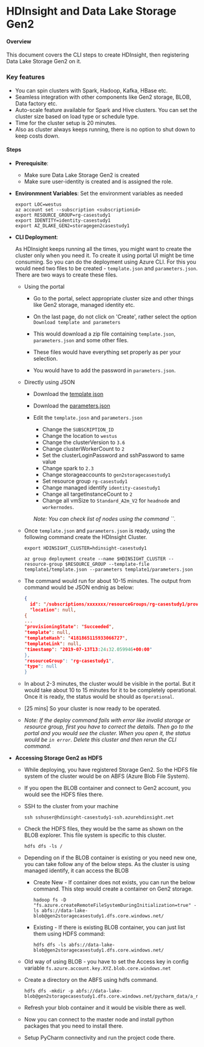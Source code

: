 # HDInsight and Data Lake Storage Gen2

#### Overview

This document covers the CLI steps to create HDInsight, then registering Data Lake Storage Gen2 on it.

### Key features

* You can spin clusters with Spark, Hadoop, Kafka, HBase etc.
* Seamless integration with other components like Gen2 storage, BLOB, Data factory etc.
* Auto-scale feature available for Spark and Hive clusters. 
    You can set the cluster size based on load type or schedule type.
* Time for the cluster setup is 20 minutes.
* Also as cluster always keeps running, there is no option to shut down to keep costs down.

#### Steps


* **Prerequisite**: 
    * Make sure Data Lake Storage Gen2 is created
    * Make sure user-identity is created and is assigned the role.
    
* **Environmnent Variables**: Set the environment variables as needed

    ```
    export LOC=westus
    az account set --subscription <subscriptionid>
    export RESOURCE_GROUP=rg-casestudy1
    export IDENTITY=identity-casestudy1
    export AZ_DLAKE_GEN2=storagegen2casestudy1
    ```

* **CLI Deployment**: 

    As HDInsight keeps running all the times, you might want to create the cluster only when you need it.
    To create it using portal UI might be time consuming. So you can do the deployment using Azure CLI. 
    For this you would need two files to be created - `template.json` and `parameters.json`.
    There are two ways to create these files.
    
    * Using the portal
        
        * Go to the portal, select appropriate cluster size and 
            other things like Gen2 storage, managed identity etc.
            
        * On the last page, do not click on 'Create', rather select the option `Download template and parameters`
        
        * This would download a zip file containing `template.json`, `parameters.json` and some other files.
        
        * These files would have everything set properly as per your selection.
        
        * You would have to add the password in `parameters.json`.
     
    * Directly using JSON
        
        * Download the [template json](https://github.com/Azure-Samples/hdinsight-data-lake-storage-gen2-templates/blob/master/hdinsight-adls-gen2-template.json)
        
        * Download the [parameters.json](https://github.com/Azure-Samples/hdinsight-data-lake-storage-gen2-templates/blob/master/parameters.json)
        
        * Edit the `template.josn` and `parameters.json`
            * Change the `SUBSCRIPTION_ID`
            * Change the location to `westus`
            * Change the clusterVersion to `3.6`
            * Change clusterWorkerCount to `2`
            * Set the clusterLoginPassword and sshPassword to same value
            * Change spark to `2.3`
            * Change storageaccounts to `gen2storagecasestudy1`
            * Set resource group `rg-casestudy1`
            * Change managed identify `identity-casestudy1`
            * Change all targetInstanceCount to `2`
            * Change all vmSize to `Standard_A2m_V2` for `headnode` and `workernodes`.
            
            _Note: You can check list of nodes using the command ``._
            
    * Once `template.json` and `parameters.json` is ready, using the following command create the HDInsight Cluster.
    
        ```
        export HDINSIGHT_CLUSTER=hdinsight-casestudy1
        
        az group deployment create --name $HDINSIGHT_CLUSTER --resource-group $RESOURCE_GROUP --template-file template1/template.json --parameters template1/parameters.json
        ```
    
    * The command would run for about 10-15 minutes. The output from command would be JSON endnig as below:
    
        ```json
        {
          id": "/subscriptions/xxxxxxx/resourceGroups/rg-casestudy1/providers/Microsoft.Resources/deployments/hdinsight-casestudy1",
          "location": null,
        {
        ...
        "provisioningState": "Succeeded",
        "template": null,
        "templateHash": "4181865115933066727",
        "templateLink": null,
        "timestamp": "2019-07-13T13:24:32.059946+00:00"
      },
      "resourceGroup": "rg-casestudy1",
      "type": null
        }
        ```
    
    * In about 2-3 minutes, the cluster would be visible in the portal. 
    But it would take about 10 to 15 minutes for it to be completely operational.
    Once it is ready, the status would be should as `Operational`.
    
    * [25 mins] So your cluster is now ready to be operated.
    
    * _Note: If the deploy command fails with error like invalid storage or resource group, 
    first you have to correct the details. Then go to the portal and you would see the cluster.
    When you open it, the status would be `in error`. Delete this cluster and then rerun the CLI command._
    
* **Accessing Storage Gen2 as HDFS**

    * While deploying, you have registered Storage Gen2. 
    So the HDFS file system of the cluster would be on ABFS (Azure Blob File System).
    
    * If you open the BLOB container and connect to Gen2 account, you would see the HDFS files there.
    
    * SSH to the cluster from your machine
    
        ```
        ssh sshuser@hdinsight-casestudy1-ssh.azurehdinsight.net
        ```
    
    * Check the HDFS files, they would be the same as shown on the BLOB explorer. 
    This file system is specific to this cluster.
    
        ```
        hdfs dfs -ls /
        ```
    
    * Depending on if the BLOB container is existing or you need new one, you can take follow any of the below steps. 
        As the cluster is using managed identify, it can access the BLOB
    
        * Create New - If container does not exists, you can run the below command. 
            This step would create a container on Gen2 storage. 
        
            ```
            hadoop fs -D "fs.azure.createRemoteFileSystemDuringInitialization=true" -ls abfs://data-lake-blob@gen2storagecasestudy1.dfs.core.windows.net/
            ```
        
        * Existing - If there is existing BLOB container, you can just list them using HDFS command:
        
            ```
            hdfs dfs -ls abfs://data-lake-blob@gen2storagecasestudy1.dfs.core.windows.net/
            ```
    
    * Old way of using BLOB - you have to set the Access key in config variable `fs.azure.account.key.XYZ.blob.core.windows.net`
    
    * Create a directory on the ABFS using hdfs command.
    
        ```
        hdfs dfs -mkdir -p abfs://data-lake-blob@gen2storagecasestudy1.dfs.core.windows.net/pycharm_data/a_raw/
        ```
    
    * Refresh your blob container and it would be visible there as well.
    
    * Now you can connect to the master node and install python packages that you need to install there.
    
    * Setup PyCharm connectivity and run the project code there.
    
    
    
    
